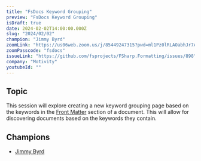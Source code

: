```yaml
---
title: "FsDocs Keyword Grouping"
preview: "FsDocs Keyword Grouping"
isDraft: true
date: 2024-02-02T14:00:00.000Z
slug: "2024/02/02"
champion: "Jimmy Byrd"
zoomLink: "https://us06web.zoom.us/j/85449247315?pwd=ml1Pz0lRLAOabhJr7A8mJ8HdqDnNXK.1"
zoomPasscode: "fsdocs"
issueLink: "https://github.com/fsprojects/FSharp.Formatting/issues/898"
company: "Motivity"
youtubeId: ""
---
```


## Topic

This session will explore creating a new keyword grouping page based on the keywords in the [Front Matter](https://fsprojects.github.io/FSharp.Formatting/content.html#Front-matter) section of a document. This will allow for discovering documents based on the keywords they contain.

## Champions

- [Jimmy Byrd](https://github.com/TheAngryByrd)
